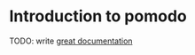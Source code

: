 # Introduction to pomodo

TODO: write [great documentation](http://jacobian.org/writing/what-to-write/)
